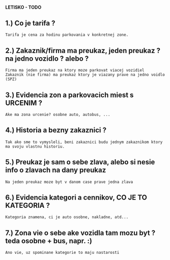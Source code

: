 ﻿#### LETISKO - TODO
## 1.) Co je tarifa ?
	
	Tarifa je cena za hodinu parkovania v konkretnej zone. 

## 2.) Zakaznik/firma ma preukaz, jeden preukaz ? na jedno vozidlo ? alebo ?

	Firma ma jeden preukaz na ktory moze parkovat viacej vozidiel
	Zakaznik (nie firma) ma preukaz ktory je viazany prave na jedno voidlo (SPZ) 

## 3.) Evidencia zon a parkovacich miest s URCENIM ?
	
	Ake ma zona urcenie? osobne auto, autobus, ...

## 4.) Historia a bezny zakaznici ? 

	Tak ako sme to vymysleli, beni zakaznici budu jednym zakaznikom ktory ma svoju vlastnu historiu.

## 5.) Preukaz je sam o sebe zlava, alebo si nesie info o zlavach na dany preukaz 

	Na jeden preukaz moze byt v danom case prave jedna zlava

## 6.) Evidencia kategori a cennikov, CO JE TO KATEGORIA ? 

	Kategoria znamena, ci je auto osobne, nakladne, atd...

## 7.) Zona vie o sebe ake vozidla tam mozu byt ? teda osobne + bus, napr. :) 

	Ano vie, uz spominane kategorie to maju nastarosti	
